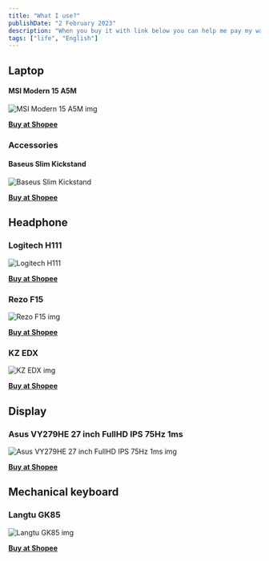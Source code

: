 ```yaml
---
title: "What I use?"
publishDate: "2 February 2023"
description: "When you buy it with link below you can help me pay my water bill"
tags: ["life", "English"]
---
```


## Laptop

#### MSI Modern 15 A5M

![MSI Modern 15 A5M img](https://cf.shopee.sg/file/sg-11134201-22100-kgg25mkccxiv65)

**[Buy at Shopee](https://shope.ee/5fGmaZPtDM)**

### Accessories

#### Baseus Slim Kickstand

![Baseus Slim Kickstand](https://cf.shopee.sg/file/25aa1d758d2df1f5f8b5f3ec6cc4633f)

**[Buy at Shopee](https://shope.ee/7zehN9IwoT)**

## Headphone

### Logitech H111

![Logitech H111](https://cf.shopee.sg/file/81f4d45ff5fbd4cff746b27b4e21f49d)

**[Buy at Shopee](https://shope.ee/89y7ZbWHCa)**

### Rezo F15

![Rezo F15 img](https://cf.shopee.sg/file/ec7afb5056e9dd6f8f898f184260dda8)

**[Buy at Shopee](https://shope.ee/408YcF5CHl)**

### KZ EDX

![ KZ EDX img ](https://cf.shopee.sg/file/c5b9c15f6b8d4b648c5fd44368c0c4f9)

**[Buy at Shopee](https://shope.ee/99qemU290C)**

## Display

### Asus VY279HE 27 inch FullHD IPS 75Hz 1ms

![Asus VY279HE 27 inch FullHD IPS 75Hz 1ms img](https://cf.shopee.sg/file/b4de1c4c11e62570299ddc6d0d4b64cf)

**[Buy at Shopee](https://shope.ee/8KHXmNJvZA)**

## Mechanical keyboard

### Langtu GK85

![Langtu GK85 img](https://cf.shopee.sg/file/sg-11134201-22120-56rwcexd5alv4a)

**[Buy at Shopee](https://shope.ee/8zXEY0UV74)**
